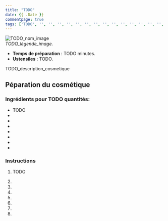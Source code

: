 ```yaml
---
title: "TODO"
date: {{ .Date }}
commentpage: true
tags: ['TODO', '', '', '', '', '', '', '', '', '', '', '', '', '', '', '']
---
```


![TODO_nom_image](/pictures/TODO_nom_fichier.jpeg)<br>
*TODO_légende_image.*

- **Temps de préparation** : TODO minutes.
- **Ustensiles** : TODO.

TODO_description_cosmetique

## Péparation du cosmétique

### Ingrédients pour TODO quantités:

- TODO
- 
- 
- 
- 
- 
- 
- 

### Instructions

1. TODO

2. 

3. 

4. 

5. 

6. 

7. 

8. 
